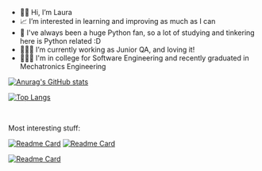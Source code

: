- 👋🏽 Hi, I’m Laura
- 📈 I’m interested in learning and improving as much as I can
- 🐍 I've always been a huge Python fan, so a lot of studying and tinkering here is Python related :D
- 👩🏽‍💻 I’m currently working as Junior QA, and loving it!
- 👩🏽‍🎓 I'm in college for Software Engineering and recently graduated in Mechatronics Engineering

[![Anurag's GitHub stats](https://github-readme-stats.vercel.app/api?username=lauraFCa&theme=tokyonight&show_icons=true&count_private=true&hide=stars,contribs)](https://github.com/lauraFCa/github-readme-stats)

[![Top Langs](https://github-readme-stats.vercel.app/api/top-langs/?username=lauraFCa&layout=compact&theme=tokyonight)](https://github.com/lauraFCa/github-readme-stats)

<br>

Most interesting stuff:

[![Readme Card](https://github-readme-stats.vercel.app/api/pin/?username=lauraFCa&repo=gerenciadorPizzaria&theme=material-palenight)](https://github.com/lauraFCa/github-readme-stats)
[![Readme Card](https://github-readme-stats.vercel.app/api/pin/?username=lauraFCa&repo=consumindoAPI&theme=material-palenight)](https://github.com/lauraFCa/github-readme-stats)

[![Readme Card](https://github-readme-stats.vercel.app/api/pin/?username=lauraFCa&repo=react-learning&theme=material-palenight)](https://github.com/lauraFCa/github-readme-stats)

<!---
LauraFCastro/LauraFCastro is a ✨ special ✨ repository because its `README.md` (this file) appears on your GitHub profile.
You can click the Preview link to take a look at your changes.
--->
